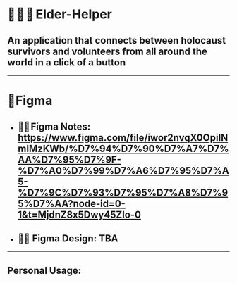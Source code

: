 # 👵 🤝 🧑  Elder-Helper

## An application that connects between holocaust survivors and volunteers from all around the world in a click of a button

---

# 🎨Figma

- ## 🎨📝 Figma Notes: https://www.figma.com/file/iwor2nvqX0OpilNmIMzKWb/%D7%94%D7%90%D7%A7%D7%AA%D7%95%D7%9F-%D7%A0%D7%99%D7%A6%D7%95%D7%A5-%D7%9C%D7%93%D7%95%D7%A8%D7%95%D7%AA?node-id=0-1&t=MjdnZ8x5Dwy45ZIo-0

- ## 🎨📱 Figma Design: TBA

---

## Personal Usage:
